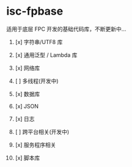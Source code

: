 # isc-fpbase

适用于底层 FPC 开发的基础代码库，不断更新中...

1. [x]  字符串/UTF8 库

2. [x] 通用泛型 / Lambda 库

3. [x] 网络库

4. [ ] 多线程(开发中)

5. [x] 数据库

6. [x] JSON

7. [x] 日志

8. [ ] 跨平台相关(开发中)

9. [x] 服务程序相关

 10. [x] 脚本库

